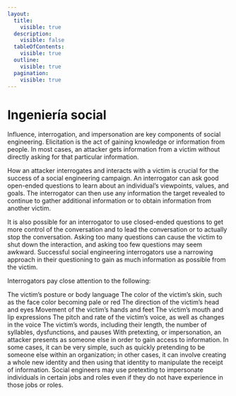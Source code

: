 ```yaml
---
layout:
  title:
    visible: true
  description:
    visible: false
  tableOfContents:
    visible: true
  outline:
    visible: true
  pagination:
    visible: true
---
```


# Ingeniería social



Influence, interrogation, and impersonation are key components of social engineering. Elicitation is the act of gaining knowledge or information from people. In most cases, an attacker gets information from a victim without directly asking for that particular information.

How an attacker interrogates and interacts with a victim is crucial for the success of a social engineering campaign. An interrogator can ask good open-ended questions to learn about an individual’s viewpoints, values, and goals. The interrogator can then use any information the target revealed to continue to gather additional information or to obtain information from another victim.

It is also possible for an interrogator to use closed-ended questions to get more control of the conversation and to lead the conversation or to actually stop the conversation. Asking too many questions can cause the victim to shut down the interaction, and asking too few questions may seem awkward. Successful social engineering interrogators use a narrowing approach in their questioning to gain as much information as possible from the victim.

Interrogators pay close attention to the following:

The victim’s posture or body language The color of the victim’s skin, such as the face color becoming pale or red The direction of the victim’s head and eyes Movement of the victim’s hands and feet The victim’s mouth and lip expressions The pitch and rate of the victim’s voice, as well as changes in the voice The victim’s words, including their length, the number of syllables, dysfunctions, and pauses With pretexting, or impersonation, an attacker presents as someone else in order to gain access to information. In some cases, it can be very simple, such as quickly pretending to be someone else within an organization; in other cases, it can involve creating a whole new identity and then using that identity to manipulate the receipt of information. Social engineers may use pretexting to impersonate individuals in certain jobs and roles even if they do not have experience in those jobs or roles.




